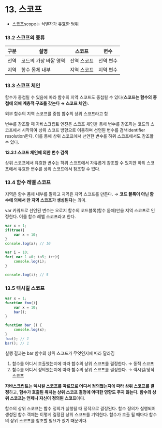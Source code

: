 # 13. 스코프

- 스코프scope는 식별자가 유효한 범위

### 13.2 스코프의 종류

| 구분 | 설명 | 스코프 | 변수 |
| --- | --- | --- | --- |
| 전역 | 코드의 가장 바깥 영역 | 전역 스코프 | 전역 변수 |
| 지역 | 함수 몸체 내부 | 지역 스코프 | 지역 변수 |

### 13.3 스코프 체인

함수가 중첩될 수 있음에 따라 함수의 지역 스코프도 중첩될 수 있다(**스코프는 함수의 중첩에 의해 계층적 구조를 갖는다 → 스코프 체인**).

외부 함수의 지역 스코프를 중첩 함수의 상위 스코프라고 함

변수를 참조할 때 자바스크립트 엔진은 스코프 체인을 통해 변수를 참조하는 코드의 스코프에서 시작하여 상위 스코프 방향으로 이동하며 선언된 변수를 검색identifier resolution한다. 이를 통해 상위 스코프에서 선언한 변수를 하위 스코프에서도 참조할 수 있다.

**13.3.1 스코프 체인에 의한 변수 검색**

상위 스코프에서 유효한 변수는 하위 스코프에서 자유롭게 참조할 수 있지만 하위 스코프에서 유효한 변수를 상위 스코프에서 참조할 수 없다.

### 13.4 함수 레벨 스코프

지역은 함수 몸체 내부를 말하고 지역은 지역 스코프를 만든다. → **코드 블록이 아닌 함수에 의해서 만 지역 스코프가 생성된다**는 의미.

var 키워드로 선언된 변수는 오로지 함수의 코드블록(함수 몸체)만을 지역 스코프로 인정한다. 이를 함수 레벨 스코프라고 한다.

```jsx
var x = 1;
if(true){
	var x = 10;
}
console.log(x); // 10

var i = 10;
for( var 1 =0; i<5; i++){
	console.log(i);
}

console.log(i); // 5
```

### 13.5 렉시컬 스코프

```jsx
var x = 1;
function foo(){
	var x = 10;
	bar();
}

function bar () {
	console.log(x);
}
foo(); // 1
bar(); // 1
```

실행 결과는 bar 함수의 상위 스코프가 무엇인지에 따라 달라짐

1. 함수를 어디서 호출했는지에 따라 함수의 상위 스코프를 결정한다. → 동적 스코프
2. 함수를 어디서 정의했는지에 따라 함수의 상위 스코프를 결정한다. → 렉시컬/정적 스코프

**자바스크립트는 렉시컬 스코프를 따르므로 어디서 정의했는지에 따라 상위 스코프를 결정**하고, **함수가 호출된 위치는 상위 스코프 결정에 어떠한 영향도 주지 않는다**. **함수의 상위 스코프는 언제나 자신이 정의된 스코프**이다.

함수의 상위 스코프는 함수 정의가 실행될 때 정적으로 결정된다. 함수 정의가 실행되어 생성된 함수 객체는 이렇게 결정된 상위 스코프를 기억한다. 함수가 호출 될 때마다 함수의 상위 스코프를 참조할 필요가 있기 때문이다.